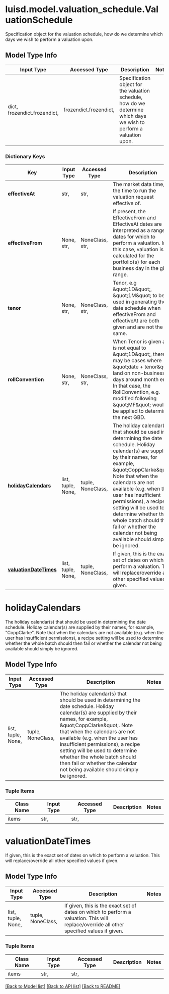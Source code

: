 # luisd.model.valuation_schedule.ValuationSchedule

Specification object for the valuation schedule, how do we determine which days we wish to perform a valuation upon.

## Model Type Info
Input Type | Accessed Type | Description | Notes
------------ | ------------- | ------------- | -------------
dict, frozendict.frozendict,  | frozendict.frozendict,  | Specification object for the valuation schedule, how do we determine which days we wish to perform a valuation upon. | 

### Dictionary Keys
Key | Input Type | Accessed Type | Description | Notes
------------ | ------------- | ------------- | ------------- | -------------
**effectiveAt** | str,  | str,  | The market data time, i.e. the time to run the valuation request effective of. | 
**effectiveFrom** | None, str,  | NoneClass, str,  | If present, the EffectiveFrom and EffectiveAt dates are interpreted as a range of dates for which to perform a valuation.  In this case, valuation is calculated for the portfolio(s) for each business day in the given range. | [optional] 
**tenor** | None, str,  | NoneClass, str,  | Tenor, e.g \&quot;1D\&quot;, \&quot;1M\&quot; to be used in generating the date schedule when effectiveFrom and effectiveAt are both given and are not the same. | [optional] 
**rollConvention** | None, str,  | NoneClass, str,  | When Tenor is given and is not equal to \&quot;1D\&quot;, there may be cases where \&quot;date + tenor\&quot; land on non-business days around month end.  In that case, the RollConvention, e.g. modified following \&quot;MF\&quot; would be applied to determine the next GBD. | [optional] 
**[holidayCalendars](#holidayCalendars)** | list, tuple, None,  | tuple, NoneClass,  | The holiday calendar(s) that should be used in determining the date schedule.  Holiday calendar(s) are supplied by their names, for example, \&quot;CoppClarke\&quot;.   Note that when the calendars are not available (e.g. when the user has insufficient permissions),   a recipe setting will be used to determine whether the whole batch should then fail or whether the calendar not being available should simply be ignored. | [optional] 
**[valuationDateTimes](#valuationDateTimes)** | list, tuple, None,  | tuple, NoneClass,  | If given, this is the exact set of dates on which to perform a valuation. This will replace/override all other specified values if given. | [optional] 

# holidayCalendars

The holiday calendar(s) that should be used in determining the date schedule.  Holiday calendar(s) are supplied by their names, for example, \"CoppClarke\".   Note that when the calendars are not available (e.g. when the user has insufficient permissions),   a recipe setting will be used to determine whether the whole batch should then fail or whether the calendar not being available should simply be ignored.

## Model Type Info
Input Type | Accessed Type | Description | Notes
------------ | ------------- | ------------- | -------------
list, tuple, None,  | tuple, NoneClass,  | The holiday calendar(s) that should be used in determining the date schedule.  Holiday calendar(s) are supplied by their names, for example, \&quot;CoppClarke\&quot;.   Note that when the calendars are not available (e.g. when the user has insufficient permissions),   a recipe setting will be used to determine whether the whole batch should then fail or whether the calendar not being available should simply be ignored. | 

### Tuple Items
Class Name | Input Type | Accessed Type | Description | Notes
------------- | ------------- | ------------- | ------------- | -------------
items | str,  | str,  |  | 

# valuationDateTimes

If given, this is the exact set of dates on which to perform a valuation. This will replace/override all other specified values if given.

## Model Type Info
Input Type | Accessed Type | Description | Notes
------------ | ------------- | ------------- | -------------
list, tuple, None,  | tuple, NoneClass,  | If given, this is the exact set of dates on which to perform a valuation. This will replace/override all other specified values if given. | 

### Tuple Items
Class Name | Input Type | Accessed Type | Description | Notes
------------- | ------------- | ------------- | ------------- | -------------
items | str,  | str,  |  | 

[[Back to Model list]](../../README.md#documentation-for-models) [[Back to API list]](../../README.md#documentation-for-api-endpoints) [[Back to README]](../../README.md)

